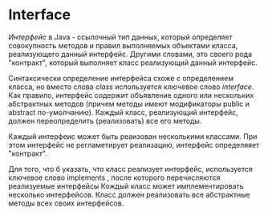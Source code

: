 # Interface

*Интерфейс*  в Java - ссылочный тип данных,  который определяет совокупность методов и правил выполняемых объектами класса, реализующего данный интерфейс.  Другими словами, это своего рода "контракт", который выполняет класс реализующий данный интерфейс.

Синтаксически определение интерфейса схоже с определением класса, но вместо слова *class* используется ключевое слово *interface*.  Как правило, интерфейс содержит объявление одного или нескольких абстрактных методов (причем методы имеют модификаторы public и abstract по-умолчанию). Каждый класс, реализующий интерфейс, должен переопределить (реализовать) все его методы.

Каждый интерфеис может быть реаизован несколькими классами. При этом интерфейс не регламетирует реализацию, интерфейс определяяет "контракт".

Для того, что б указать, что класс реализует интерфейс, используется ключевое слово implements , после которого перечисляются реализуемые интерфейсы Кождый класс может имплементировать несколько интерфейсов. Класс должен реализовать все абстрактные методы всех своих интерфейсов.
